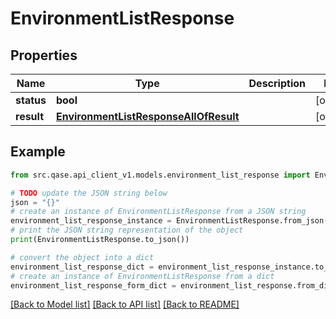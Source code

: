# EnvironmentListResponse


## Properties

Name | Type | Description | Notes
------------ | ------------- | ------------- | -------------
**status** | **bool** |  | [optional] 
**result** | [**EnvironmentListResponseAllOfResult**](EnvironmentListResponseAllOfResult.md) |  | [optional] 

## Example

```python
from src.qase.api_client_v1.models.environment_list_response import EnvironmentListResponse

# TODO update the JSON string below
json = "{}"
# create an instance of EnvironmentListResponse from a JSON string
environment_list_response_instance = EnvironmentListResponse.from_json(json)
# print the JSON string representation of the object
print(EnvironmentListResponse.to_json())

# convert the object into a dict
environment_list_response_dict = environment_list_response_instance.to_dict()
# create an instance of EnvironmentListResponse from a dict
environment_list_response_form_dict = environment_list_response.from_dict(environment_list_response_dict)
```
[[Back to Model list]](../README.md#documentation-for-models) [[Back to API list]](../README.md#documentation-for-api-endpoints) [[Back to README]](../README.md)


